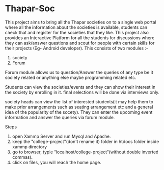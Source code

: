 # Thapar-Soc

This project aims to bring all the Thapar societies on to a single web portal where all the
information about the societies is available, students can check that and register for the societies
that they like. This project also provides an Interactive Platform for all the students for
discussions where they can ask/answer questions and scout for people with certain skills for their
projects (Eg- Android developer).
This consists of two modules :-
1. society 
2. Forum

Forum module allows us to question/Answer the queries of any type be it society related or anything else maybe programming related etc.

Students can view the societies/events and they can show their interest in the society by enrolling in it. final selections will be done via interviews only.

society heads can view the list of interested students(it may help them to make prior arrangements such as seating arrangement etc and a general idea of the popularity of the socety). They can enter the upcoming event information and answer the queries via forum module. 

Steps

1. open Xammp Server and run Mysql and Apache. 
2. keep the "college-project"(don't rename it) folder in htdocs folder inside xammp directory
3. go to browser, typle "localhost/college-project"(without double inverted commas).
4. click on files, you will reach the home page.



